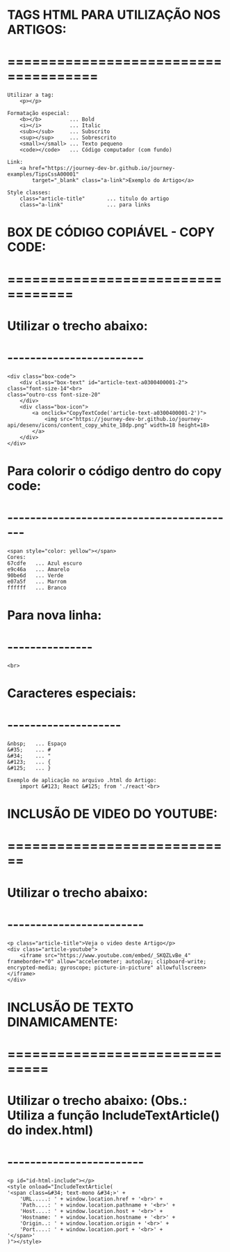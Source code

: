 
# TAGS HTML PARA UTILIZAÇÃO NOS ARTIGOS:
# =====================================

    Utilizar a tag:
        <p></p>

    Formatação especial:
        <b></b>         ... Bold
        <i></i>         ... Italic
        <sub></sub>     ... Subscrito
        <sup></sup>     ... Sobrescrito
        <small></small> ... Texto pequeno
        <code></code>   ... Código computador (com fundo)

    Link:
        <a href="https://journey-dev-br.github.io/journey-examples/TipsCssA00001" 
            target="_blank" class="a-link">Exemplo do Artigo</a>

    Style classes:
        class="article-title"       ... titulo do artigo
        class="a-link"              ... para links

# BOX DE CÓDIGO COPIÁVEL - COPY CODE:
# ==================================

# Utilizar o trecho abaixo:
# ------------------------

    <div class="box-code">
        <div class="box-text" id="article-text-a0300400001-2">
    class="font-size-14"<br>
    class="outro-css font-size-20"
        </div>
        <div class="box-icon">
            <a onclick="CopyTextCode('article-text-a0300400001-2')">
                <img src="https://journey-dev-br.github.io/journey-api/desenv/icons/content_copy_white_18dp.png" width=18 height=18>
            </a>
        </div>
    </div>  

# Para colorir o código dentro do copy code:
# ----------------------------------------- 

    <span style="color: yellow"></span>
    Cores:
    67cdfe   ... Azul escuro
    e9c46a   ... Amarelo 
    90be6d   ... Verde
    e07a5f   ... Marrom
    ffffff   ... Branco

# Para nova linha: 
# ---------------
    <br>

# Caracteres especiais:
# --------------------
    &nbsp;   ... Espaço
    &#35;    ... #
    &#34;    ... "
    &#123;   ... {
    &#125;   ... }

    Exemplo de aplicação no arquivo .html do Artigo:
        import &#123; React &#125; from './react'<br>

# INCLUSÃO DE VIDEO DO YOUTUBE:
# ============================

# Utilizar o trecho abaixo:
# ------------------------

    <p class="article-title">Veja o video deste Artigo</p>
    <div class="article-youtube">
        <iframe src="https://www.youtube.com/embed/_SKQZLvBe_4" frameborder="0" allow="accelerometer; autoplay; clipboard-write; encrypted-media; gyroscope; picture-in-picture" allowfullscreen></iframe>
    </div>

# INCLUSÃO DE TEXTO DINAMICAMENTE:
# ===============================

# Utilizar o trecho abaixo:       (Obs.: Utiliza a função IncludeTextArticle() do index.html)
# ------------------------

    <p id="id-html-include"></p>
    <style onload="IncludeTextArticle(
    '<span class=&#34; text-mono &#34;>' +
        'URL.....: ' + window.location.href + '<br>' +
        'Path....: ' + window.location.pathname + '<br>' +
        'Host....: ' + window.location.host + '<br>' +
        'Hostname: ' + window.location.hostname + '<br>' +
        'Origin..: ' + window.location.origin + '<br>' +
        'Port....: ' + window.location.port + '<br>' +
    '</span>'       
    )"></style>    
